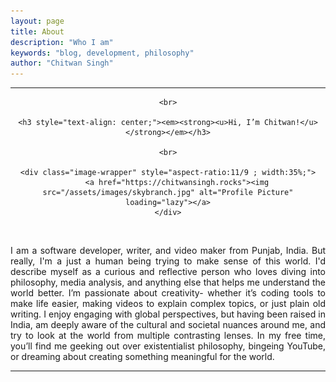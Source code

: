 ```yaml
---
layout: page
title: About
description: "Who I am"
keywords: "blog, development, philosophy"
author: "Chitwan Singh"
---
```


<hr>

<div align="center">

    <br>

    <h3 style="text-align: center;"><em><strong><u>Hi, I’m Chitwan!</u></strong></em></h3>

    <br>

    <div class="image-wrapper" style="aspect-ratio:11/9 ; width:35%;">
        <a href="https://chitwansingh.rocks"><img src="/assets/images/skybranch.jpg" alt="Profile Picture" loading="lazy"></a>
    </div>

</div>

<br>

<div style="text-align:justify">

I am a software developer, writer, and video maker from Punjab, India. But really, I'm a just a human being trying to make sense of this world. I'd describe myself as a curious and reflective person who loves diving into philosophy, media analysis, and anything else that helps me understand the world better. I’m passionate about creativity- whether it’s coding tools to make life easier, making videos to explain complex topics, or just plain old writing. I enjoy engaging with global perspectives, but having been raised in India, am deeply aware of the cultural and societal nuances around me, and try to look at the world from multiple contrasting lenses. In my free time, you’ll find me geeking out over existentialist philosophy, bingeing YouTube, or dreaming about creating something meaningful for the world.

</div>

<hr>
